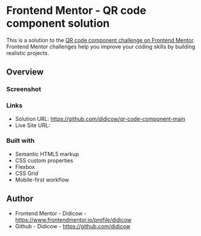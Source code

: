 # Frontend Mentor - QR code component solution

This is a solution to the [QR code component challenge on Frontend Mentor](https://www.frontendmentor.io/challenges/qr-code-component-iux_sIO_H). Frontend Mentor challenges help you improve your coding skills by building realistic projects. 



## Overview

### Screenshot



### Links

- Solution URL: https://github.com/didicow/qr-code-component-main
- Live Site URL: 


### Built with

- Semantic HTML5 markup
- CSS custom properties
- Flexbox
- CSS Grid
- Mobile-first workflow



## Author

- Frontend Mentor - Didicow - https://www.frontendmentor.io/profile/didicow
- Github - Didicow - https://github.com/didicow


